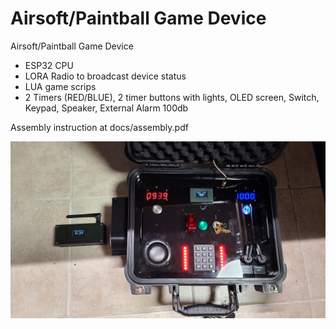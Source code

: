 # Airsoft/Paintball Game Device

Airsoft/Paintball Game Device

 - ESP32 CPU
 - LORA Radio to broadcast device status
 - LUA game scrips
 - 2 Timers (RED/BLUE), 2 timer buttons with lights, OLED screen, Switch, Keypad, Speaker, External Alarm 100db

Assembly instruction at docs/assembly.pdf

![alt text](https://github.com/ddv2005/airsoftgamedevice/blob/main/docs/device.jpg?raw=true)
